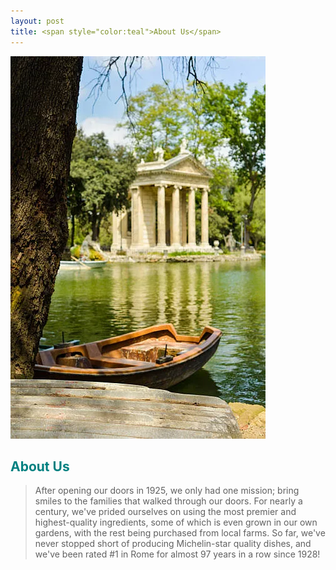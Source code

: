 ```yaml
---
layout: post
title: <span style="color:teal">About Us</span>
---
```


![](assets/images/row-boats-on-lake-in-villa-borghese-in-rome.webp)

## <span style="color:teal">About Us</span>

>After opening our doors in 1925, we only had one mission; bring smiles to the families that walked through our doors. For nearly a century, we've prided ourselves
>on using the most premier and highest-quality ingredients, some of which is even grown in our own gardens, with the rest being purchased from local farms. So far, we've never stopped short of producing Michelin-star quality dishes,
>and we've been rated #1 in Rome for almost 97 years in a row since 1928!

